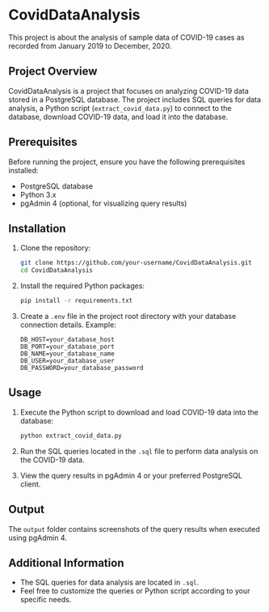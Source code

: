 # CovidDataAnalysis
This project is about the analysis of sample data of COVID-19 cases as recorded from January 2019 to December, 2020.
## Project Overview
CovidDataAnalysis is a project that focuses on analyzing COVID-19 data stored in a PostgreSQL database. The project includes SQL queries for data analysis, a Python script (`extract_covid_data.py`) to connect to the database, download COVID-19 data, and load it into the database.
## Prerequisites
Before running the project, ensure you have the following prerequisites installed:
- PostgreSQL database
- Python 3.x
- pgAdmin 4 (optional, for visualizing query results)

## Installation

1. Clone the repository:

    ```bash
    git clone https://github.com/your-username/CovidDataAnalysis.git
    cd CovidDataAnalysis
    ```

2. Install the required Python packages:

    ```bash
    pip install -r requirements.txt
    ```

3. Create a `.env` file in the project root directory with your database connection details. Example:

    ```env
    DB_HOST=your_database_host
    DB_PORT=your_database_port
    DB_NAME=your_database_name
    DB_USER=your_database_user
    DB_PASSWORD=your_database_password
    ```

## Usage

1. Execute the Python script to download and load COVID-19 data into the database:

    ```bash
    python extract_covid_data.py
    ```

2. Run the SQL queries located in the `.sql` file to perform data analysis on the COVID-19 data.

3. View the query results in pgAdmin 4 or your preferred PostgreSQL client.

## Output

The `output` folder contains screenshots of the query results when executed using pgAdmin 4.

## Additional Information

- The SQL queries for data analysis are located in `.sql`.
- Feel free to customize the queries or Python script according to your specific needs.


